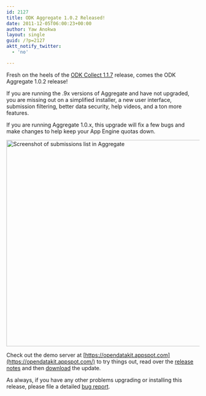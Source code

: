 ```yaml
---
id: 2127
title: ODK Aggregate 1.0.2 Released!
date: 2011-12-05T06:00:23+00:00
author: Yaw Anokwa
layout: single
guid: /?p=2127
aktt_notify_twitter:
  - 'no'

---
```

Fresh on the heels of the [ODK Collect 1.1.7](/2011/12/odk-collect-1-1-7-released/) release, comes the ODK Aggregate 1.0.2 release!

If you are running the .9x versions of Aggregate and have not upgraded, you are missing out on a simplified installer, a new user interface, submission filtering, better data security, help videos, and a ton more features. 

If you are running Aggregate 1.0.x, this upgrade will fix a few bugs and make changes to help keep your App Engine quotas down. 

<img width="538px" src="/assets/wp-content/uploads/2011/12/aggregate.png" alt="Screenshot of submissions list in Aggregate" />

Check out the demo server at [https://opendatakit.appspot.com](https://opendatakit.appspot.com/) to try things out, read over the [release notes](http://code.google.com/p/opendatakit/wiki/AggregateReleaseNotes) and then [download](https://github.com/getodk/aggregate/releases) the update.

As always, if you have any other problems upgrading or installing this release, please file a detailed [bug report](http://code.google.com/p/opendatakit/issues/list).
